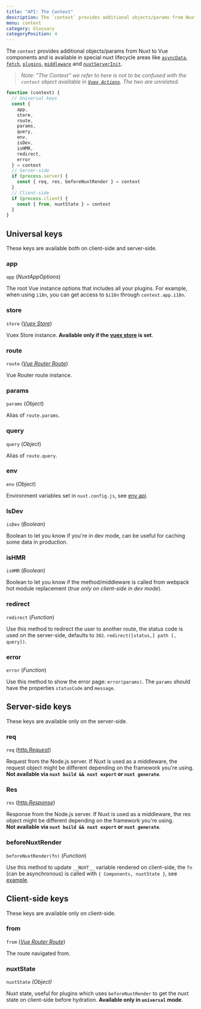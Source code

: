 ```yaml
---
title: "API: The Context"
description: The `context` provides additional objects/params from Nuxt not traditionally available to Vue components. The `context` is available in special nuxt lifecycle areas like `asyncData`, `plugins`, `middlewares`, `modules`, and `store/nuxtServerInit`.
menu: context
category: Glossary
categoryPosition: 4
---
```


The `context` provides additional objects/params from Nuxt to Vue components and is available in special nuxt lifecycle areas like [`asyncData`](/api), [`fetch`](/api/pages-fetch), [`plugins`](/guide/plugins), [`middleware`](/guide/routing#middleware) and [`nuxtServerInit`](/guide/vuex-store#the-nuxtserverinit-action).

> *Note: "The Context" we refer to here is not to be confused with the `context` object available in [`Vuex Actions`](https://vuex.vuejs.org/guide/actions.html). The two are unrelated.*

```js
function (context) {
  // Universal keys
  const {
    app,
    store,
    route,
    params,
    query,
    env,
    isDev,
    isHMR,
    redirect,
    error
  } = context
  // Server-side
  if (process.server) {
    const { req, res, beforeNuxtRender } = context
  }
  // Client-side
  if (process.client) {
    const { from, nuxtState } = context
  }
}
```

## Universal keys

These keys are available both on client-side and server-side.

### app

`app` (*NuxtAppOptions*)

The root Vue instance options that includes all your plugins. For example, when using `i18n`, you can get access to `$i18n` through `context.app.i18n`.

### store

`store` ([*Vuex Store*](https://vuex.vuejs.org/en/api.html#vuexstore-instance-properties))

Vuex Store instance. **Available only if the [vuex store](/guide/vuex-store) is set**.

### route

`route` ([*Vue Router Route*](https://router.vuejs.org/en/api/route-object.html))

Vue Router route instance.

### params

`params` (*Object*)

Alias of `route.params`.

### query

`query` (*Object*)

Alias of `route.query`.

### env

`env` (*Object*)

Environment variables set in `nuxt.config.js`, see [env api](/api/configuration-env).

### IsDev

`isDev` (*Boolean*)

Boolean to let you know if you're in dev mode, can be useful for caching some data in production. 

### isHMR

`isHMR` (*Boolean*)

Boolean to let you know if the method/middleware is called from webpack hot module replacement (*true only on client-side in dev mode*).

### redirect

`redirect` (*Function*)

Use this method to redirect the user to another route, the status code is used on the server-side, defaults to `302`. `redirect([status,] path [, query])`.

### error

`error` (*Function*)

Use this method to show the error page: `error(params)`. The `params` should have the properties `statusCode` and `message`.

## Server-side keys

These keys are available only on the server-side.

### req

`req` ([*http.Request*](https://nodejs.org/api/http.html#http_class_http_incomingmessage))

Request from the Node.js server. If Nuxt is used as a middleware, the request object might be different depending on the framework you're using.<br>**Not available via `nuxt build && nuxt export` or `nuxt generate`**.  

### Res

`res` ([*http.Response*](https://nodejs.org/api/http.html#http_class_http_serverresponse))

Response from the Node.js server. If Nuxt is used as a middleware, the res object might be different depending on the framework you're using.<br>**Not available via `nuxt build && nuxt export` or `nuxt generate`**.

### beforeNuxtRender

`beforeNuxtRender(fn)` (*Function*)

Use this method to update `__NUXT__` variable rendered on client-side, the `fn` (can be asynchronous) is called with `{ Components, nuxtState }`, see [example](https://github.com/nuxt/nuxt.js/blob/cf6b0df45f678c5ac35535d49710c606ab34787d/test/fixtures/basic/pages/special-state.vue).

## Client-side keys

These keys are available only on client-side.

### from

`from` ([*Vue Router Route*](https://router.vuejs.org/en/api/route-object.html))

The route navigated from.

### nuxtState

`nuxtState` *(Object)*

Nuxt state, useful for plugins which uses `beforeNuxtRender` to get the nuxt state on client-side before hydration. **Available only in `universal` mode**.
